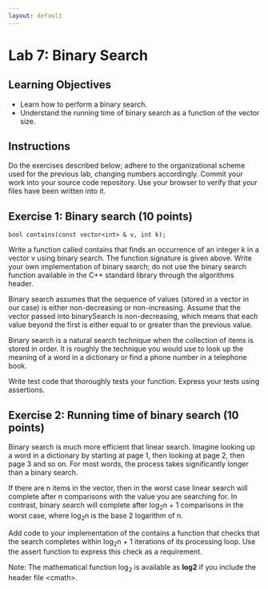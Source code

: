 ```yaml
---
layout: default
---
```


<h1>Lab 7: Binary Search</h1>

## Learning Objectives

- Learn how to perform a binary search.
- Understand the running time of binary search as a function of the vector size.

## Instructions

Do the exercises described below; adhere to the organizational scheme used for the previous lab, changing numbers accordingly.  Commit your work into your source code repository.  Use your browser to verify that your files have been written into it.

## Exercise 1: Binary search (10 points)

    bool contains(const vector<int> & v, int k);

Write a function called contains that finds an occurrence of an integer k in a vector v using binary search.  The function signature is given above.  Write your own implementation of binary search; do not use the binary search function available in the C++ standard library through the algorithms header.

Binary search assumes that the sequence of values (stored in a vector in our case) is either non-decreasing or non-increasing.  Assume that the vector passed into binarySearch is non-decreasing, which means that each value beyond the first is either equal to or greater than the previous value.

Binary search is a natural search technique when the collection of items is stored in order.  It is roughly the technique you would use to look up the meaning of a word in a dictionary or find a phone number in a telephone book.

Write test code that thoroughly tests your function. Express your tests using assertions.

## Exercise 2: Running time of binary search (10 points)

Binary search is much more efficient that linear search.  Imagine looking up a word in a dictionary by starting at page 1, then looking at page 2, then page 3 and so on.  For most words, the process takes significantly longer than a binary search. 

If there are n items in the vector, then in the worst case linear search will complete after n comparisons with the value you are searching for.  In contrast, binary search will complete after log<sub>2</sub>n + 1 comparisons in the worst case, where log<sub>2</sub>n is the base 2 logarithm of n.

Add code to your implementation of the contains a function that checks that the search completes within log<sub>2</sub>n + 1 iterations of its processing loop.  Use the assert function to express this check as a requirement.

Note: The mathematical function log<sub>2</sub> is available as __log2__ if you include the header file &lt;cmath>.

